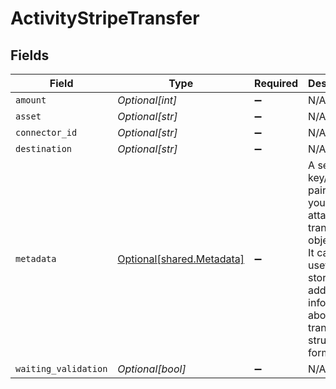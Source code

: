 # ActivityStripeTransfer


## Fields

| Field                                                                                                                                                              | Type                                                                                                                                                               | Required                                                                                                                                                           | Description                                                                                                                                                        | Example                                                                                                                                                            |
| ------------------------------------------------------------------------------------------------------------------------------------------------------------------ | ------------------------------------------------------------------------------------------------------------------------------------------------------------------ | ------------------------------------------------------------------------------------------------------------------------------------------------------------------ | ------------------------------------------------------------------------------------------------------------------------------------------------------------------ | ------------------------------------------------------------------------------------------------------------------------------------------------------------------ |
| `amount`                                                                                                                                                           | *Optional[int]*                                                                                                                                                    | :heavy_minus_sign:                                                                                                                                                 | N/A                                                                                                                                                                | 100                                                                                                                                                                |
| `asset`                                                                                                                                                            | *Optional[str]*                                                                                                                                                    | :heavy_minus_sign:                                                                                                                                                 | N/A                                                                                                                                                                | USD                                                                                                                                                                |
| `connector_id`                                                                                                                                                     | *Optional[str]*                                                                                                                                                    | :heavy_minus_sign:                                                                                                                                                 | N/A                                                                                                                                                                |                                                                                                                                                                    |
| `destination`                                                                                                                                                      | *Optional[str]*                                                                                                                                                    | :heavy_minus_sign:                                                                                                                                                 | N/A                                                                                                                                                                | acct_1Gqj58KZcSIg2N2q                                                                                                                                              |
| `metadata`                                                                                                                                                         | [Optional[shared.Metadata]](../../models/shared/metadata.md)                                                                                                       | :heavy_minus_sign:                                                                                                                                                 | A set of key/value pairs that you can attach to a transfer object.<br/>It can be useful for storing additional information about the transfer in a structured format.<br/> |                                                                                                                                                                    |
| `waiting_validation`                                                                                                                                               | *Optional[bool]*                                                                                                                                                   | :heavy_minus_sign:                                                                                                                                                 | N/A                                                                                                                                                                | false                                                                                                                                                              |